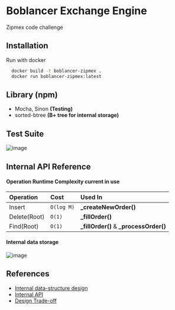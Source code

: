 
# Boblancer Exchange Engine

Zipmex code challenge

## Installation

Run with docker

```bash
  docker build -t boblancer-zipmex .
  docker run boblancer-zipmex:latest
```

## Library **(npm)**

 - Mocha, Sinon **(Testing)**
 - sorted-btree **(B+ tree for internal storage)**

## Test Suite
![image](https://user-images.githubusercontent.com/40311101/139872062-cfb835c8-1a33-4240-9649-9afb26e59d24.png)

## Internal API Reference

#### Operation Runtime Complexity current in use

| Operation | Cost     | Used In                |
| :-------- | :------- | :------------------------- |
| Insert        | `O(log M)` | **_createNewOrder()** |
| Delete(Root)  | `O(1)`   | **_fillOrder()** |
| Find(Root)    | `O(1)`   | **_fillOrder()** & **_processOrder()** |

#### Internal data storage
![image](https://user-images.githubusercontent.com/40311101/139876783-af723818-f7d7-4c75-a26e-e76d2b6c3f7d.png)


## References

 - [Internal data-structure design](https://web.archive.org/web/20110219163448/http://howtohft.wordpress.com/2011/02/15/how-to-build-a-fast-limit-order-book/)
 - [Internal API](https://github.com/charles-cooper/itch-order-book)
 - [Design Trade-off](https://quant.stackexchange.com/questions/63140/red-black-trees-for-limit-order-book)


